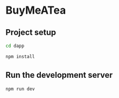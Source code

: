 # BuyMeATea 

## Project setup

```bash
cd dapp

npm install
```

## Run the development server

```bash
npm run dev
```

